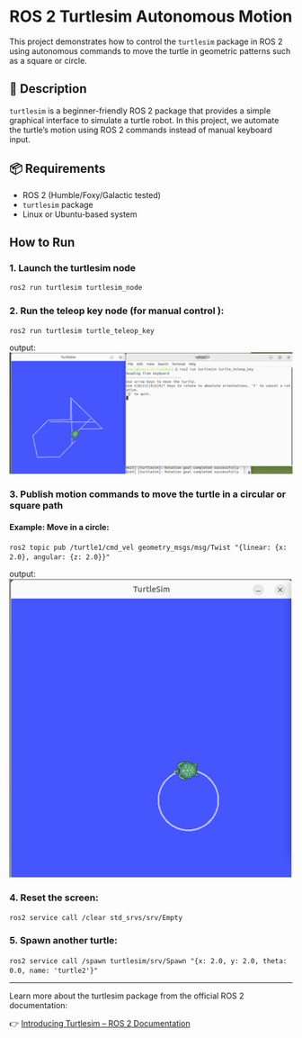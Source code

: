 # ROS 2 Turtlesim Autonomous Motion

This project demonstrates how to control the `turtlesim` package in ROS 2 using autonomous commands to move the turtle in geometric patterns such as a square or circle.

## 🐢 Description

`turtlesim` is a beginner-friendly ROS 2 package that provides a simple graphical interface to simulate a turtle robot. In this project, we automate the turtle’s motion using ROS 2 commands instead of manual keyboard input.

## 📦 Requirements

- ROS 2 (Humble/Foxy/Galactic tested)
- `turtlesim` package
- Linux or Ubuntu-based system 

##  How to Run

### 1. Launch the turtlesim node

```bash
ros2 run turtlesim turtlesim_node
```

### 2. Run the teleop key node (for manual control ):
`ros2 run turtlesim turtle_teleop_key`

output:
![photo](move-with-key.png)


### 3.  Publish motion commands to move the turtle in a circular or square path

#### Example: Move in a circle:
`ros2 topic pub /turtle1/cmd_vel geometry_msgs/msg/Twist "{linear: {x: 2.0}, angular: {z: 2.0}}"
`

output:
![photo](circle.png)


### 4. Reset the screen:
`ros2 service call /clear std_srvs/srv/Empty
`

### 5. Spawn another turtle:
`ros2 service call /spawn turtlesim/srv/Spawn "{x: 2.0, y: 2.0, theta: 0.0, name: 'turtle2'}"
`

---

Learn more about the turtlesim package from the official ROS 2 documentation:

👉 [Introducing Turtlesim – ROS 2 Documentation](https://docs.ros.org/en/foxy/Tutorials/Beginner-CLI-Tools/Introducing-Turtlesim/Introducing-Turtlesim.html)

